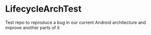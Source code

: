 # LifecycleArchTest
Test repo to reproduce a bug in our current Android architecture and improve another parts of it
